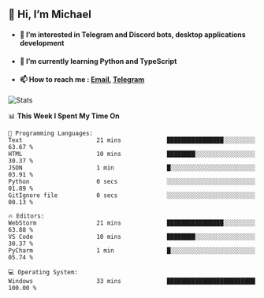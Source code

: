 ## 👋 Hi, I’m Michael
- #### 👀 I’m interested in Telegram and Discord bots, desktop applications development
- #### 🌱 I’m currently learning Python and TypeScript
- #### 📫 How to reach me : [Email](mailto:misha@kurapov.ru), [Telegram](https://t.me/mickr7)

![Stats](https://github-readme-stats.vercel.app/api?username=krpff&show_icons=true&theme=github_dark&hide_border=true&hide=issues&count_private=true&layout=compact)


<!--START_SECTION:waka-->
📊 **This Week I Spent My Time On** 

```text
💬 Programming Languages: 
Text                     21 mins             ████████████████░░░░░░░░░   63.67 % 
HTML                     10 mins             ████████░░░░░░░░░░░░░░░░░   30.37 % 
JSON                     1 min               █░░░░░░░░░░░░░░░░░░░░░░░░   03.91 % 
Python                   0 secs              ░░░░░░░░░░░░░░░░░░░░░░░░░   01.89 % 
GitIgnore file           0 secs              ░░░░░░░░░░░░░░░░░░░░░░░░░   00.13 % 

🔥 Editors: 
WebStorm                 21 mins             ████████████████░░░░░░░░░   63.88 % 
VS Code                  10 mins             ████████░░░░░░░░░░░░░░░░░   30.37 % 
PyCharm                  1 min               █░░░░░░░░░░░░░░░░░░░░░░░░   05.74 % 

💻 Operating System: 
Windows                  33 mins             █████████████████████████   100.00 % 
```


<!--END_SECTION:waka-->

